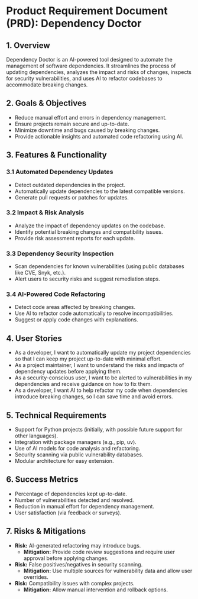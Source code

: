 # Product Requirement Document (PRD): Dependency Doctor

## 1. Overview
Dependency Doctor is an AI-powered tool designed to automate the management of software dependencies. It streamlines the process of updating dependencies, analyzes the impact and risks of changes, inspects for security vulnerabilities, and uses AI to refactor codebases to accommodate breaking changes.

## 2. Goals & Objectives
- Reduce manual effort and errors in dependency management.
- Ensure projects remain secure and up-to-date.
- Minimize downtime and bugs caused by breaking changes.
- Provide actionable insights and automated code refactoring using AI.

## 3. Features & Functionality

### 3.1 Automated Dependency Updates
- Detect outdated dependencies in the project.
- Automatically update dependencies to the latest compatible versions.
- Generate pull requests or patches for updates.

### 3.2 Impact & Risk Analysis
- Analyze the impact of dependency updates on the codebase.
- Identify potential breaking changes and compatibility issues.
- Provide risk assessment reports for each update.

### 3.3 Dependency Security Inspection
- Scan dependencies for known vulnerabilities (using public databases like CVE, Snyk, etc.).
- Alert users to security risks and suggest remediation steps.

### 3.4 AI-Powered Code Refactoring
- Detect code areas affected by breaking changes.
- Use AI to refactor code automatically to resolve incompatibilities.
- Suggest or apply code changes with explanations.

## 4. User Stories

- As a developer, I want to automatically update my project dependencies so that I can keep my project up-to-date with minimal effort.
- As a project maintainer, I want to understand the risks and impacts of dependency updates before applying them.
- As a security-conscious user, I want to be alerted to vulnerabilities in my dependencies and receive guidance on how to fix them.
- As a developer, I want AI to help refactor my code when dependencies introduce breaking changes, so I can save time and avoid errors.

## 5. Technical Requirements

- Support for Python projects (initially, with possible future support for other languages).
- Integration with package managers (e.g., pip, uv).
- Use of AI models for code analysis and refactoring.
- Security scanning via public vulnerability databases.
- Modular architecture for easy extension.

## 6. Success Metrics

- Percentage of dependencies kept up-to-date.
- Number of vulnerabilities detected and resolved.
- Reduction in manual effort for dependency management.
- User satisfaction (via feedback or surveys).

## 7. Risks & Mitigations

- **Risk:** AI-generated refactoring may introduce bugs.
  - **Mitigation:** Provide code review suggestions and require user approval before applying changes.
- **Risk:** False positives/negatives in security scanning.
  - **Mitigation:** Use multiple sources for vulnerability data and allow user overrides.
- **Risk:** Compatibility issues with complex projects.
  - **Mitigation:** Allow manual intervention and rollback options. 